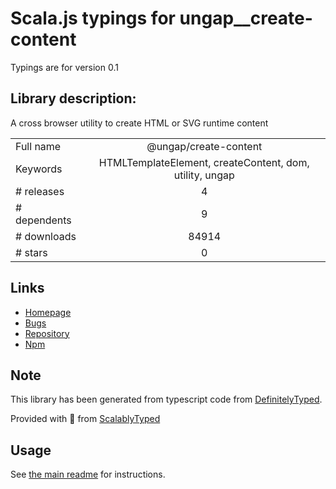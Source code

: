
# Scala.js typings for ungap__create-content

Typings are for version 0.1

## Library description:
A cross browser utility to create HTML or SVG runtime content

|                    |                 |
| ------------------ | :-------------: |
| Full name          | @ungap/create-content |
| Keywords           | HTMLTemplateElement, createContent, dom, utility, ungap |
| # releases         | 4 |
| # dependents       | 9 |
| # downloads        | 84914 |
| # stars            | 0 |

## Links
- [Homepage](https://github.com/ungap/create-content#readme)
- [Bugs](https://github.com/ungap/create-content/issues)
- [Repository](https://github.com/ungap/create-content)
- [Npm](https://www.npmjs.com/package/%40ungap%2Fcreate-content)
    


## Note
This library has been generated from typescript code from [DefinitelyTyped](https://definitelytyped.org).

Provided with :purple_heart: from [ScalablyTyped](https://github.com/oyvindberg/ScalablyTyped)

## Usage
See [the main readme](../../readme.md) for instructions.


